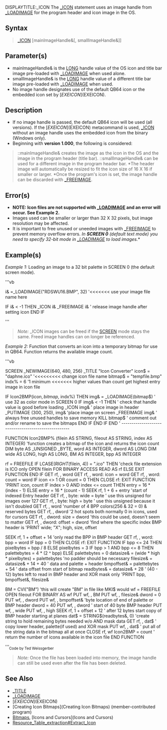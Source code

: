 DISPLAYTITLE:_ICON
The [_ICON](_ICON) statement uses an image handle from [_LOADIMAGE](_LOADIMAGE) for the program header and icon image in the OS.


## Syntax

>  [_ICON](_ICON) [mainImageHandle&[, smallImageHandle&]]


## Parameter(s)

* mainImageHandle&  is the [LONG](LONG) handle value of the OS icon and title bar image pre-loaded with [_LOADIMAGE](_LOADIMAGE) when used alone.
* smallImageHandle& is the [LONG](LONG) handle value of a different title bar image pre-loaded with [_LOADIMAGE](_LOADIMAGE) when used.
* No image handle designates use of the default QB64 icon or the embedded icon set by [$EXEICON]($EXEICON).


## Description

* If no image handle is passed, the default QB64 icon will be used (all versions). If the [$EXEICON]($EXEICON) metacommand is used, [_ICON](_ICON) without an image handle uses the embedded icon from the binary (Windows only).
* Beginning with **version 1.000**, the following is considered: 
> ::mainImageHandle& creates the image as the icon in the OS and the image in the program header (title bar).
> ::smallImageHandle& can be used for a different image in the program header bar.
*The header image will automatically be resized to fit the icon size of 16 X 16 if smaller or larger.
*Once the program's icon is set, the image handle can be discarded with [_FREEIMAGE](_FREEIMAGE).


## Error(s)

* **NOTE: Icon files are not supported with [_LOADIMAGE](_LOADIMAGE) and an error will occur. See Example 2.** 
* Images used can be smaller or larger than 32 X 32 pixels, but image resolution may be affected.
* It is important to free unused or uneeded images with [_FREEIMAGE](_FREEIMAGE) to prevent memory overflow errors.
*In **SCREEN 0** (default text mode) you need to specify 32-bit mode in [_LOADIMAGE](_LOADIMAGE) to load images.**


## Example(s)

*Example 1:* Loading an image to a 32 bit palette in SCREEN 0 (the default screen mode).

'''vb

i& =_LOADIMAGE("RDSWU16.BMP", 32) '<<<<<<< use your image file name here

IF i& < -1 THEN 
  _ICON i&
  _FREEIMAGE i& ' release image handle after setting icon
END IF

'''
> *Note:* _ICON images can be freed if the [SCREEN](SCREEN) mode stays the same. Freed image handles can on longer be referenced. 


*Example 2:* Function that converts an icon into a temporary bitmap for use in QB64. Function returns the available image count.

'''vb

SCREEN _NEWIMAGE(640, 480, 256)
_TITLE "Icon Converter"
icon$ = "daphne.ico"     '<<<<<<<<< change icon file name
bitmap$ = "tempfile.bmp"
indx% = 6  '1 minimum <<<<<<< higher values than count get highest entry image in icon file

IF Icon2BMP(icon$, bitmap$, indx%) THEN
  img& = _LOADIMAGE(bitmap$) '  use 32 as color mode in SCREEN 0
  IF img& < -1 THEN '           check that handle value is good before loading
    _ICON img& '                place image in header
    _PUTIMAGE (300, 250), img& 'place image on screen
    _FREEIMAGE img& '           always free unused handles to save memory
    KILL bitmap$ '              comment out and/or rename to save the bitmaps 
  END IF
END IF
END
'                ----------------------------------------------------

FUNCTION Icon2BMP% (filein AS STRING, fileout AS STRING, index AS INTEGER)
'function creates a bitmap of the icon and returns the icon count
DIM byte AS _UNSIGNED _BYTE, word AS INTEGER, dword AS LONG
DIM wide AS LONG, high AS LONG, BM AS INTEGER, bpp AS INTEGER

rf = FREEFILE
IF LCASE$(RIGHT$(filein, 4)) = ".ico" THEN 'check file extension is ICO only
  OPEN filein FOR BINARY ACCESS READ AS rf 
ELSE EXIT FUNCTION
END IF
GET rf, , word
GET rf, , word: icon = word
GET rf, , word: count = word
IF icon <> 1 OR count = 0 THEN CLOSE rf: EXIT FUNCTION
'PRINT icon, count
IF index > 0 AND index <= count THEN entry = 16 * (index - 1) ELSE entry = 16 * (count - 1)
SEEK rf, 1 + 6 + entry 'start of indexed Entry header
GET rf, , byte: wide = byte ' use this unsigned for images over 127
GET rf, , byte: high = byte ' use this unsigned because it isn't doubled
GET rf, , word 'number of 4 BPP colors(256 & 32 = 0) & reserved bytes
GET rf, , dword '2 hot spots both normally 0 in icons, used for cursors
GET rf, , dword: size = dword 'this could be used, doesn't seem to matter
GET rf, , dword: offset = dword 'find where the specific index BMP header is
'PRINT wide; "X"; high, size, offset

SEEK rf, 1 + offset + 14 'only read the BPP in BMP header
GET rf, , word: bpp = word 
IF bpp = 0 THEN CLOSE rf: EXIT FUNCTION
IF bpp <= 24 THEN pixelbytes = bpp / 8 ELSE pixelbytes = 3
IF bpp > 1 AND bpp <= 8 THEN palettebytes = 4 * (2 ^ bpp) ELSE palettebytes = 0
datasize& = (wide * high * pixelbytes) + palettebytes 'no padder should be necessary
filesize& = datasize& + 14 + 40 '                      data and palette + header
bmpoffset& = palettebytes + 54 '                       data offset from start of bitmap
readbytes& = datasize& + 28 ' (40 - 12) bytes left to read in BMP header and XOR mask only
'PRINT bpp, bmpoffset&, filesize&

BM = CVI("BM") 'this will create "BM" in file like MKI$ would
wf = FREEFILE
OPEN fileout FOR BINARY AS wf
PUT wf, , BM
PUT wf, , filesize&
dword = 0
PUT wf, , dword
PUT wf, , bmpoffset& 'byte location of end of palette or BMP header
dword = 40
PUT wf, , dword '              start of 40 byte BMP header
PUT wf, , wide
PUT wf, , high
SEEK rf, 1 + offset + 12 '     after 12 bytes start copy of BMP header starting at planes
dat$ = STRING$(readbytes&, 0) 'create string to hold remaining bytes needed w/o AND mask data
GET rf, , dat$ '               copy lower header, palette(if used) and XOR mask
PUT wf, , dat$ '               put all of the string data in the bitmap all at once
CLOSE rf, wf
Icon2BMP = count '             return the number of icons available in the icon file
END FUNCTION 

'''<sub>Code by Ted Weissgerber</sub>
>  *Note:* Once the file has been loaded into memory, the image handle can still be used even after the file has been deleted.


## See Also

* [_TITLE](_TITLE)
* [_LOADIMAGE](_LOADIMAGE)
* [$EXEICON]($EXEICON)
* [Creating Icon Bitmaps](Creating Icon Bitmaps) (member-contributed program)
* [Bitmaps](Bitmaps), [Icons and Cursors](Icons and Cursors)
* [Resource_Table_extraction#Extract_Icon](Resource_Table_extraction#Extract_Icon)




